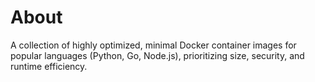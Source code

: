 # About
A collection of highly optimized, minimal Docker container images for popular languages (Python, Go, Node.js), prioritizing size, security, and runtime efficiency.
